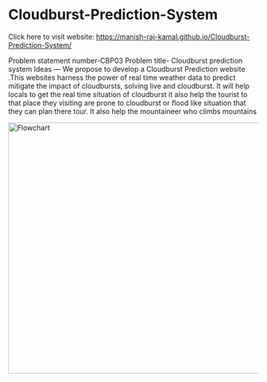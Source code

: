 # Cloudburst-Prediction-System
Click here to visit website:
https://manish-raj-kamal.github.io/Cloudburst-Prediction-System/

Problem statement number-CBP03
Problem title- Cloudburst prediction system
Ideas —
We propose to develop a Cloudburst Prediction website .This websites harness the power of real time weather data to predict mitigate the impact of cloudbursts, solving live and cloudburst.
It will help locals to get the real time situation of cloudburst it also help the tourist to that place they visiting are prone to cloudburst or flood like situation that they can plan there tour. It also help the mountaineer who climbs mountains


<img width="505" alt="Flowchart" src="https://github.com/manish-raj-kamal/Cloudburst-Prediction-System/assets/143520034/09442649-30e8-4f1f-9a11-f703482c0ce3">
